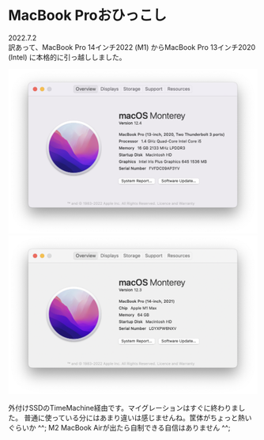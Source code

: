 # MacBook Proおひっこし

2022.7.2<br />
訳あって、MacBook Pro 14インチ2022 (M1) からMacBook Pro 13インチ2020 (Intel) に本格的に引っ越ししました。

![MacBook Pro 2020](MacBookPro2020.png)
![MacBook Pro 2022](MacBookPro2022.png)

外付けSSDのTimeMachine経由です。マイグレーションはすぐに終わりました。
普通に使っている分にはあまり違いは感じませんね。筐体がちょっと熱いぐらいか ^^;
M2 MacBook Airが出たら自制できる自信はありません ^^;